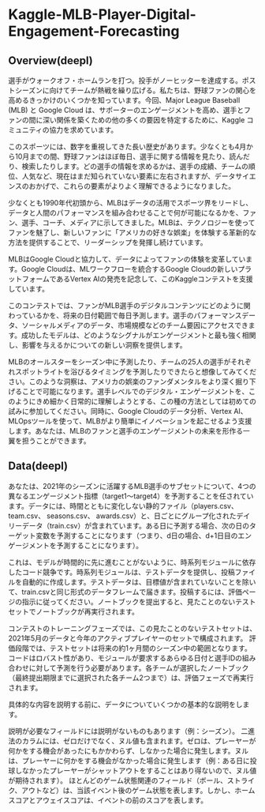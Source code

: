 # Kaggle-MLB-Player-Digital-Engagement-Forecasting


## Overview(deepl)
選手がウォークオフ・ホームランを打つ。投手がノーヒッターを達成する。ポストシーズンに向けてチームが熱戦を繰り広げる。私たちは、野球ファンの関心を高めるきっかけのいくつかを知っています。今回、Major League Baseball (MLB) と Google Cloud は、サポーターのエンゲージメントを高め、選手とファンの間に深い関係を築くための他の多くの要因を特定するために、Kaggle コミュニティの協力を求めています。

このスポーツには、数字を重視してきた長い歴史があります。少なくとも4月から10月までの間、野球ファンはほぼ毎日、選手に関する情報を見たり、読んだり、検索したりします。どの選手の情報を求めるかは、選手の成績、チームの順位、人気など、現在はまだ知られていない要素に左右されますが、データサイエンスのおかげで、これらの要素がよりよく理解できるようになりました。

少なくとも1990年代初頭から、MLBはデータの活用でスポーツ界をリードし、データと人間のパフォーマンスを組み合わせることで何が可能になるかを、ファン、選手、コーチ、メディアに示してきました。MLBは、テクノロジーを使ってファンを魅了し、新しいファンに「アメリカの好きな娯楽」を体験する革新的な方法を提供することで、リーダーシップを発揮し続けています。



MLBはGoogle Cloudと協力して、データによってファンの体験を変革しています。Google Cloudは、MLワークフローを統合するGoogle Cloudの新しいプラットフォームであるVertex AIの発売を記念して、このKaggleコンテストを支援しています。

このコンテストでは、ファンがMLB選手のデジタルコンテンツにどのように関わっているかを、将来の日付範囲で毎日予測します。選手のパフォーマンスデータ、ソーシャルメディアのデータ、市場規模などのチーム要因にアクセスできます。成功したモデルは、どのようなシグナルがエンゲージメントと最も強く相関し、影響を与えるかについての新しい洞察を提供します。

MLBのオールスターをシーズン中に予測したり、チームの25人の選手がそれぞれスポットライトを浴びるタイミングを予測したりできたらと想像してみてください。このような洞察は、アメリカの娯楽のファンダメンタルをより深く掘り下げることで可能になります。選手レベルでのデジタル・エンゲージメントを、このようにきめ細かく日常的に理解しようとする、この種の方法としては初めての試みに参加してください。同時に、Google Cloudのデータ分析、Vertex AI、MLOpsツールを使って、MLBがより簡単にイノベーションを起こせるよう支援します。あなたは、MLBのファンと選手のエンゲージメントの未来を形作る一翼を担うことができます。

## Data(deepl)
あなたは、2021年のシーズンに活躍するMLB選手のサブセットについて、4つの異なるエンゲージメント指標（target1～target4）を予測することを任されています。データには、時間とともに変化しない静的ファイル（players.csv、team.csv、 seasons.csv、 awards.csv）と、日ごとにグループ化されたデイリーデータ（train.csv）が含まれています。ある日に予測する場合、次の日のターゲット変数を予測することになります（つまり、d日の場合、d+1日目のエンゲージメントを予測することになります）。

これは、モデルが時間的に先に進むことがないように、時系列モジュールに依存したコード競争です。時系列モジュールは、テストデータを提供し、投稿ファイルを自動的に作成します。テストデータは、目標値が含まれていないことを除いて、train.csvと同じ形式のデータフレームで届きます。投稿するには、評価ページの指示に従ってください。ノートブックを提出すると、見たことのないテストセットでノートブックが再実行されます。

コンテストのトレーニングフェーズでは、この見たことのないテストセットは、2021年5月のデータと今年のアクティブプレイヤーのセットで構成されます。
評価段階では、テストセットは将来の約1ヶ月間のシーズン中の範囲となります。
コードはロバスト性があり、モジュールが要求するあらゆる日付と選手IDの組み合わせに対して予測を行う必要があります。各チームが選択したノートブック（最終提出期限までに選択された各チーム2つまで）は、評価フェーズで再実行されます。

具体的な内容を説明する前に、データについていくつかの基本的な説明をします。

説明が必要なフィールドには説明がないものもあります（例：シーズン）。
二進法のカラムには、ゼロだけでなく、ヌル値も含まれます。ゼロは、プレーヤーが何かをする機会があったにもかかわらず、しなかった場合に発生します。ヌルは、プレーヤーに何かをする機会がなかった場合に発生します（例：ある日に投球しなかったプレーヤーがシャットアウトをすることはあり得ないので、ヌル値が期待されます）。
ほとんどのゲーム状態関連のフィールド（ボール、ストライク、アウトなど）は、当該イベント後のゲーム状態を表します。しかし、ホームスコアとアウェイスコアは、イベントの前のスコアを表します。

